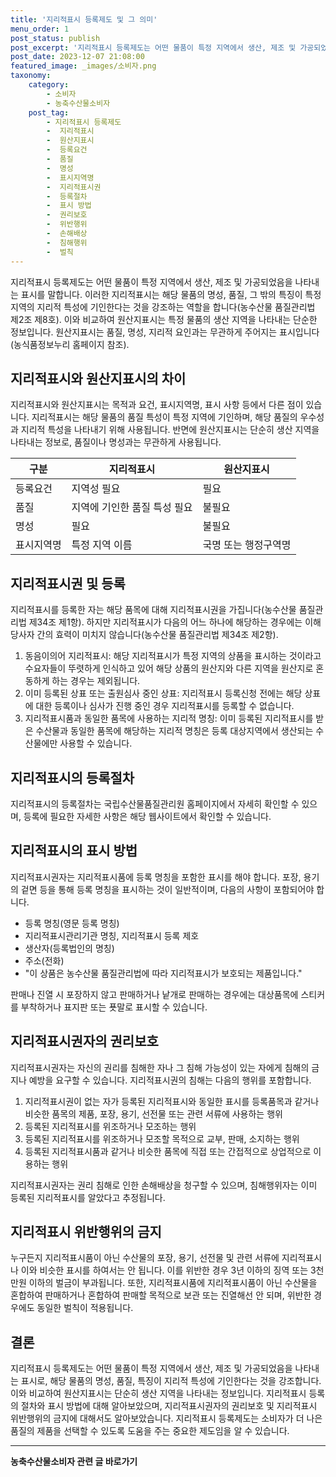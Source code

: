 ```yaml
---
title: '지리적표시 등록제도 및 그 의미'
menu_order: 1
post_status: publish
post_excerpt: '지리적표시 등록제도는 어떤 물품이 특정 지역에서 생산, 제조 및 가공되었음을 나타내는 표시를 말합니다. 이러한 지리적표시는 해당 물품의 명성, 품질, 그 밖의 특징이 특정 지역의 지리적 특성에 기인한다는 것을 강조하는 역할을 합니다 농수산물 품질관리법 제2조 제8호 . 이와 비교하여 원산지표시는 특정 물품의 생산 지역을 나타내는 단순한 정보입니다. 원산지표시는 품질, 명성, 지리적 요인과는 무관하게 주어지는 표시입니다 농식품정보누리 홈페이지 참조 .'
post_date: 2023-12-07 21:08:00
featured_image: _images/소비자.png
taxonomy:
    category:
        - 소비자
        - 농축수산물소비자
    post_tag:
        - 지리적표시 등록제도
        -  지리적표시
        -  원산지표시
        -  등록요건
        -  품질
        -  명성
        -  표시지역명
        -  지리적표시권
        -  등록절차
        -  표시 방법
        -  권리보호
        -  위반행위
        -  손해배상
        -  침해행위
        -  벌칙
---
```



지리적표시 등록제도는 어떤 물품이 특정 지역에서 생산, 제조 및 가공되었음을 나타내는 표시를 말합니다. 이러한 지리적표시는 해당 물품의 명성, 품질, 그 밖의 특징이 특정 지역의 지리적 특성에 기인한다는 것을 강조하는 역할을 합니다(농수산물 품질관리법 제2조 제8호). 이와 비교하여 원산지표시는 특정 물품의 생산 지역을 나타내는 단순한 정보입니다. 원산지표시는 품질, 명성, 지리적 요인과는 무관하게 주어지는 표시입니다(농식품정보누리 홈페이지 참조).

## 지리적표시와 원산지표시의 차이

지리적표시와 원산지표시는 목적과 요건, 표시지역명, 표시 사항 등에서 다른 점이 있습니다. 지리적표시는 해당 물품의 품질 특성이 특정 지역에 기인하며, 해당 품질의 우수성과 지리적 특성을 나타내기 위해 사용됩니다. 반면에 원산지표시는 단순히 생산 지역을 나타내는 정보로, 품질이나 명성과는 무관하게 사용됩니다.

|구분|지리적표시|원산지표시|
|---|---|---|
|등록요건|지역성 필요|필요|
|품질|지역에 기인한 품질 특성 필요|불필요|
|명성|필요|불필요|
|표시지역명|특정 지역 이름|국명 또는 행정구역명|

## 지리적표시권 및 등록

지리적표시를 등록한 자는 해당 품목에 대해 지리적표시권을 가집니다(농수산물 품질관리법 제34조 제1항). 하지만 지리적표시가 다음의 어느 하나에 해당하는 경우에는 이해 당사자 간의 효력이 미치지 않습니다(농수산물 품질관리법 제34조 제2항).

1. 동음이의어 지리적표시: 해당 지리적표시가 특정 지역의 상품을 표시하는 것이라고 수요자들이 뚜렷하게 인식하고 있어 해당 상품의 원산지와 다른 지역을 원산지로 혼동하게 하는 경우는 제외됩니다.
2. 이미 등록된 상표 또는 출원심사 중인 상표: 지리적표시 등록신청 전에는 해당 상표에 대한 등록이나 심사가 진행 중인 경우 지리적표시를 등록할 수 없습니다.
3. 지리적표시품과 동일한 품목에 사용하는 지리적 명칭: 이미 등록된 지리적표시를 받은 수산물과 동일한 품목에 해당하는 지리적 명칭은 등록 대상지역에서 생산되는 수산물에만 사용할 수 있습니다.

## 지리적표시의 등록절차

지리적표시의 등록절차는 국립수산물품질관리원 홈페이지에서 자세히 확인할 수 있으며, 등록에 필요한 자세한 사항은 해당 웹사이트에서 확인할 수 있습니다.

## 지리적표시의 표시 방법

지리적표시권자는 지리적표시품에 등록 명칭을 포함한 표시를 해야 합니다. 포장, 용기의 겉면 등을 통해 등록 명칭을 표시하는 것이 일반적이며, 다음의 사항이 포함되어야 합니다.

- 등록 명칭(영문 등록 명칭)
- 지리적표시관리기관 명칭, 지리적표시 등록 제호
- 생산자(등록법인의 명칭)
- 주소(전화)
- "이 상품은 농수산물 품질관리법에 따라 지리적표시가 보호되는 제품입니다."

판매나 진열 시 포장하지 않고 판매하거나 낱개로 판매하는 경우에는 대상품목에 스티커를 부착하거나 표지판 또는 푯말로 표시할 수 있습니다.

## 지리적표시권자의 권리보호

지리적표시권자는 자신의 권리를 침해한 자나 그 침해 가능성이 있는 자에게 침해의 금지나 예방을 요구할 수 있습니다. 지리적표시권의 침해는 다음의 행위를 포함합니다.

1. 지리적표시권이 없는 자가 등록된 지리적표시와 동일한 표시를 등록품목과 같거나 비슷한 품목의 제품, 포장, 용기, 선전물 또는 관련 서류에 사용하는 행위
2. 등록된 지리적표시를 위조하거나 모조하는 행위
3. 등록된 지리적표시를 위조하거나 모조할 목적으로 교부, 판매, 소지하는 행위
4. 등록된 지리적표시품과 같거나 비슷한 품목에 직접 또는 간접적으로 상업적으로 이용하는 행위

지리적표시권자는 권리 침해로 인한 손해배상을 청구할 수 있으며, 침해행위자는 이미 등록된 지리적표시를 알았다고 추정됩니다.

## 지리적표시 위반행위의 금지

누구든지 지리적표시품이 아닌 수산물의 포장, 용기, 선전물 및 관련 서류에 지리적표시나 이와 비슷한 표시를 하여서는 안 됩니다. 이를 위반한 경우 3년 이하의 징역 또는 3천만원 이하의 벌금이 부과됩니다. 또한, 지리적표시품에 지리적표시품이 아닌 수산물을 혼합하여 판매하거나 혼합하여 판매할 목적으로 보관 또는 진열해선 안 되며, 위반한 경우에도 동일한 벌칙이 적용됩니다.

## 결론

지리적표시 등록제도는 어떤 물품이 특정 지역에서 생산, 제조 및 가공되었음을 나타내는 표시로, 해당 물품의 명성, 품질, 특징이 지리적 특성에 기인한다는 것을 강조합니다. 이와 비교하여 원산지표시는 단순히 생산 지역을 나타내는 정보입니다. 지리적표시 등록의 절차와 표시 방법에 대해 알아보았으며, 지리적표시권자의 권리보호 및 지리적표시 위반행위의 금지에 대해서도 알아보았습니다. 지리적표시 등록제도는 소비자가 더 나은 품질의 제품을 선택할 수 있도록 도움을 주는 중요한 제도임을 알 수 있습니다.
<!-- wp:separator -->
<hr class="wp-block-separator has-alpha-channel-opacity"/>
<!-- /wp:separator -->

<!-- wp:group {"backgroundColor":"base","layout":{"type":"constrained"}} -->
<div class="wp-block-group has-base-background-color has-background"><!-- wp:paragraph {"align":"center","fontSize":"medium"} -->
<p class="has-text-align-center has-large-font-size"><strong>농축수산물소비자 관련 글 바로가기</strong></p>
<!-- /wp:paragraph -->


<!-- wp:latest-posts
{"categories":[{"id":31346,"count":19,"description":"","link":"https://uknowlaw.com/category/%eb%86%8d%ec%b6%95%ec%88%98%ec%82%b0%eb%ac%bc%ec%86%8c%eb%b9%84%ec%9e%90/","name":"농축수산물소비자","slug":"농축수산물소비자","taxonomy":"category","parent":0,"meta":[],"_links":{"self":[{"href":"https://uknowlaw.com/wp-json/wp/v2/categories/31346"}],"collection":[{"href":"https://uknowlaw.com/wp-json/wp/v2/categories"}],"about":[{"href":"https://uknowlaw.com/wp-json/wp/v2/taxonomies/category"}],"wp:post_type":[{"href":"https://uknowlaw.com/wp-json/wp/v2/posts?categories=31346"}],"curies":[{"name":"wp","href":"https://api.w.org/{rel}","templated":true}]}}],"postsToShow":100,"excerptLength":28,"postLayout":"grid","columns":2,"featuredImageAlign":"left","featuredImageSizeSlug":"large","fontSize":"small"} /--></div>
<!-- /wp:group -->